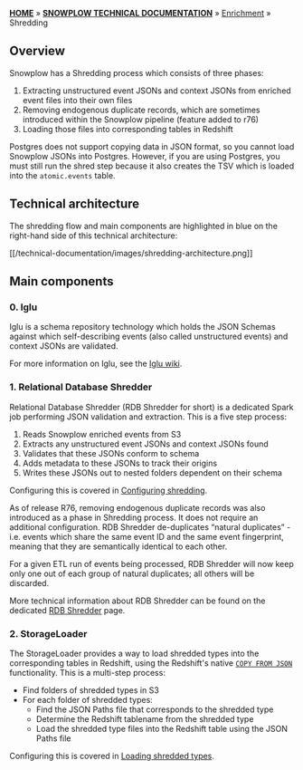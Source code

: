 [**HOME**](Home) » [**SNOWPLOW TECHNICAL DOCUMENTATION**](Snowplow-technical-documentation) » [Enrichment](Enrichment) » Shredding

## Overview

Snowplow has a Shredding process which consists of three phases:

1. Extracting unstructured event JSONs and context JSONs from enriched event files into their own files
2. Removing endogenous duplicate records, which are sometimes introduced within the Snowplow pipeline (feature added to r76)
3. Loading those files into corresponding tables in Redshift

Postgres does not support copying data in JSON format, so you cannot load Snowplow JSONs into Postgres. However, if you are using Postgres, you must still run the shred step because it also creates the TSV which is loaded into the `atomic.events` table.

## Technical architecture

The shredding flow and main components are highlighted in blue on the right-hand side of this technical architecture:

[[/technical-documentation/images/shredding-architecture.png]]

## Main components

### 0. Iglu

Iglu is a schema repository technology which holds the JSON Schemas against which self-describing events (also called unstructured events) and context JSONs are validated.

For more information on Iglu, see the [Iglu wiki][iglu-wiki].

### 1. Relational Database Shredder

Relational Database Shredder (RDB Shredder for short) is a dedicated Spark job performing JSON
validation and extraction. This is a five step process:

1. Reads Snowplow enriched events from S3
2. Extracts any unstructured event JSONs and context JSONs found
3. Validates that these JSONs conform to schema
4. Adds metadata to these JSONs to track their origins
5. Writes these JSONs out to nested folders dependent on their schema

Configuring this is covered in [Configuring shredding](6-Configuring-shredding).

As of release R76, removing endogenous duplicate records was also introduced as a phase in Shredding
process. It does not require an additional configuration. RDB Shredder de-duplicates “natural
duplicates” - i.e. events which share the same event ID and the same event fingerprint, meaning that
they are semantically identical to each other.

For a given ETL run of events being processed, RDB Shredder will now keep only one out of each group
of natural duplicates; all others will be discarded.

More technical information about RDB Shredder can be found on the dedicated
[RDB Shredder](Relational-Database-Shredder) page.

### 2. StorageLoader

The StorageLoader provides a way to load shredded types into the corresponding tables in Redshift,
using the Redshift's native [`COPY FROM JSON`](http://docs.aws.amazon.com/redshift/latest/dg/copy-usage_notes-copy-from-json.html)
functionality. This is a multi-step process:

* Find folders of shredded types in S3
* For each folder of shredded types:
  * Find the JSON Paths file that corresponds to the shredded type
  * Determine the Redshift tablename from the shredded type
  * Load the shredded type files into the Redshift table using the JSON Paths file

Configuring this is covered in [Loading shredded types](4-Loading-shredded-types).

[iglu-wiki]: https://github.com/snowplow/iglu/wiki
